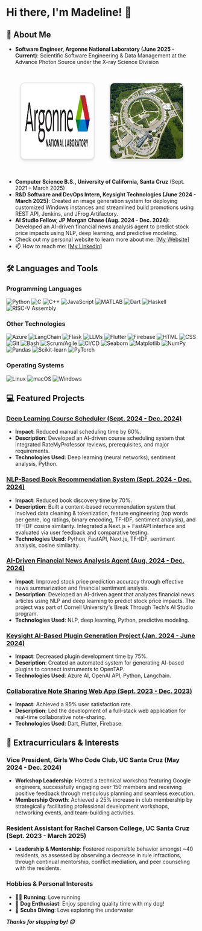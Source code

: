 # Hi there, I'm Madeline! 👋

## 🚀 About Me
- **Software Engineer, Argonne National Laboratory (June 2025 - Current)**: Scientific Software Engineering & Data Management at the Advance Photon Source under the X-ray Science Division

<div align="center">
  <table border="0" style="border-collapse: separate; border-spacing: 30px;">
    <tr>
      <td align="center" style="border: none;">
        <img src="images/argonne-logo.png" alt="Argonne National Laboratory Logo" height="200" width="200" style="border-radius: 12px; box-shadow: 0 4px 6px rgba(0, 0, 0, 0.1), 0 1px 3px rgba(0, 0, 0, 0.08); border: 2px solid #e5e7eb;"/>
      </td>
      <td align="center" style="border: none;">
        <img src="images/argonne-aps.jpg" alt="Advanced Photon Source" height="200" width="200" style="border-radius: 12px; box-shadow: 0 4px 6px rgba(0, 0, 0, 0.1), 0 1px 3px rgba(0, 0, 0, 0.08); border: 2px solid #e5e7eb;"/>
      </td>
    </tr>
  </table>
</div>
  
- **Computer Science B.S., University of California, Santa Cruz** (Sept. 2021 – March 2025)
- **R&D Software and DevOps Intern, Keysight Technologies (June 2024 - March 2025)**: Created an image generation system for deploying customized Windows instances and streamlined build promotions using REST API, Jenkins, and JFrog Artifactory.
- **AI Studio Fellow, JP Morgan Chase (Aug. 2024 - Dec. 2024)**: Developed an AI-driven financial news analysis agent to predict stock price impacts using NLP, deep learning, and predictive modeling.
- Check out my personal website to learn more about me: [[My Website](https://madelinemiller.github.io/)]
- 📫 How to reach me: [[My LinkedIn](https://www.linkedin.com/in/madeline-miller/)]

## 🛠️ Languages and Tools

### Programming Languages
![Python](https://img.shields.io/badge/Python-3670A0?style=for-the-badge&logo=python&logoColor=ffdd54)
![C](https://img.shields.io/badge/C-00599C?style=for-the-badge&logo=c&logoColor=white)
![C++](https://img.shields.io/badge/C%2B%2B-00599C?style=for-the-badge&logo=c%2B%2B&logoColor=white)
![JavaScript](https://img.shields.io/badge/JavaScript-F7DF1E?style=for-the-badge&logo=javascript&logoColor=black)
![MATLAB](https://img.shields.io/badge/MATLAB-EA3A30?style=for-the-badge&logo=matlab&logoColor=white)
![Dart](https://img.shields.io/badge/Dart-0175C2?style=for-the-badge&logo=dart&logoColor=white)
![Haskell](https://img.shields.io/badge/Haskell-5E5086?style=for-the-badge&logo=haskell&logoColor=white)
![RISC-V Assembly](https://img.shields.io/badge/RISC-V-1F7A1D?style=for-the-badge&logo=riscv&logoColor=white)

### Other Technologies
![Azure](https://img.shields.io/badge/Azure-0078D4?style=for-the-badge&logo=microsoftazure&logoColor=white)
![LangChain](https://img.shields.io/badge/LangChain-0E4C92?style=for-the-badge&logo=langchain&logoColor=white)
![Flask](https://img.shields.io/badge/Flask-000000?style=for-the-badge&logo=flask&logoColor=white)
![LLMs](https://img.shields.io/badge/LLMs-4A90E2?style=for-the-badge&logo=none&logoColor=white)
![Flutter](https://img.shields.io/badge/Flutter-02569B?style=for-the-badge&logo=flutter&logoColor=white)
![Firebase](https://img.shields.io/badge/Firebase-FFCA28?style=for-the-badge&logo=firebase&logoColor=black)
![HTML](https://img.shields.io/badge/HTML-E34F26?style=for-the-badge&logo=html5&logoColor=white)
![CSS](https://img.shields.io/badge/CSS-1572B6?style=for-the-badge&logo=css3&logoColor=white)
![Git](https://img.shields.io/badge/Git-F05032?style=for-the-badge&logo=git&logoColor=white)
![Bash](https://img.shields.io/badge/Bash-4EAA25?style=for-the-badge&logo=gnubash&logoColor=white)
![Scrum/Agile](https://img.shields.io/badge/Scrum/Agile-0E4C92?style=for-the-badge&logo=none&logoColor=white)
![CI/CD](https://img.shields.io/badge/CI/CD-0078D4?style=for-the-badge&logo=none&logoColor=white)
![Seaborn](https://img.shields.io/badge/Seaborn-9E6AB6?style=for-the-badge&logo=none&logoColor=white)
![Matplotlib](https://img.shields.io/badge/Matplotlib-FFB74D?style=for-the-badge&logo=none&logoColor=white)
![NumPy](https://img.shields.io/badge/NumPy-013243?style=for-the-badge&logo=numpy&logoColor=white)
![Pandas](https://img.shields.io/badge/Pandas-150458?style=for-the-badge&logo=pandas&logoColor=white)
![Scikit-learn](https://img.shields.io/badge/Scikit--learn-F7931E?style=for-the-badge&logo=scikit-learn&logoColor=white)
![PyTorch](https://img.shields.io/badge/PyTorch-EE4C2C?style=for-the-badge&logo=pytorch&logoColor=white)

### Operating Systems
![Linux](https://img.shields.io/badge/Linux-FCC624?style=for-the-badge&logo=linux&logoColor=black)
![macOS](https://img.shields.io/badge/macOS-000000?style=for-the-badge&logo=apple&logoColor=white)
![Windows](https://img.shields.io/badge/Windows-0078D6?style=for-the-badge&logo=microsoftwindows&logoColor=white)

## 💻 Featured Projects

### [Deep Learning Course Scheduler (Sept. 2024 - Dec. 2024)](https://github.com/MadelineMiller/ml-course-scheduler)
- **Impact**: Reduced manual scheduling time by 60%.
- **Description**: Developed an AI-driven course scheduling system that integrated RateMyProfessor reviews, prerequisites, and major requirements.
- **Technologies Used**: Deep learning (neural networks), sentiment analysis, Python.

### [NLP-Based Book Recommendation System (Sept. 2024 - Dec. 2024)](https://github.com/MadelineMiller/nlp-book-recommendations)
- **Impact**: Reduced book discovery time by 70%.
- **Description**: Built a content-based recommendation system that involved data cleaning & tokenization, feature engineering (top words per genre, log ratings, binary encoding, TF-IDF, sentiment analysis), and TF-IDF cosine similarity. Integrated a Next.js + FastAPI interface and evaluated via user feedback and comparative testing.
- **Technologies Used**: Python, FastAPI, Next.js, TF-IDF, sentiment analysis, cosine similarity.

### [AI-Driven Financial News Analysis Agent (Aug. 2024 - Dec. 2024)](https://github.com/NDriDiby/AI-ML-Studio)
- **Impact**: Improved stock price prediction accuracy through effective news summarization and financial sentiment analysis.
- **Description**: Developed an AI-driven agent that analyzes financial news articles using NLP and deep learning to predict stock price impacts. The project was part of Cornell University's Break Through Tech's AI Studio program.
- **Technologies Used**: NLP, deep learning, Python, predictive modeling.

### [Keysight AI-Based Plugin Generation Project (Jan. 2024 - June 2024)](https://github.com/aajoseph-dev/UCSC-Keysight)
- **Impact**: Decreased plugin development time by 75%.
- **Description**: Created an automated system for generating AI-based plugins to connect instruments to OpenTAP.
- **Technologies Used**: Azure AI, OpenAI API, Python, Langchain.

### [Collaborative Note Sharing Web App (Sept. 2023 - Dec. 2023)](https://github.com/acolloredo/PostNote)
- **Impact**: Achieved a 95% user satisfaction rate.
- **Description**: Led the development of a full-stack web application for real-time collaborative note-sharing.
- **Technologies Used**: Dart, Flutter, Firebase.

## 🌟 Extracurriculars & Interests

### Vice President, Girls Who Code Club, UC Santa Cruz (May 2024 - Dec. 2024)
- **Workshop Leadership**: Hosted a technical workshop featuring Google engineers, successfully engaging over 150 members and receiving positive feedback through meticulous planning and seamless execution.
- **Membership Growth**: Achieved a 25% increase in club membership by strategically facilitating professional development workshops, networking events, and team-building activities.

### Resident Assistant for Rachel Carson College, UC Santa Cruz (Sept. 2023 - March 2025)
- **Leadership & Mentorship**: Fostered responsible behavior amongst ~40 residents, as assessed by observing a decrease in rule infractions, through continual mentorship, conflict mediation, and peer counseling with the residents.


### Hobbies & Personal Interests
- 🏃‍♀️ **Running**: Love running
- 🐶 **Dog Enthusiast**: Enjoy spending quality time with my dog!
- 🌊 **Scuba Diving**: Love exploring the underwater


***Thanks for stopping by! 😊***

